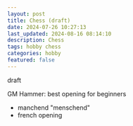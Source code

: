 ```yaml
---
layout: post
title: Chess (draft)
date: 2024-07-26 10:27:13
last_updated: 2024-08-16 08:14:10
description: Chess
tags: hobby chess
categories: hobby
featured: false
---
```


draft

GM Hammer: best opening for beginners

- manchend "menschend"
- french opening
